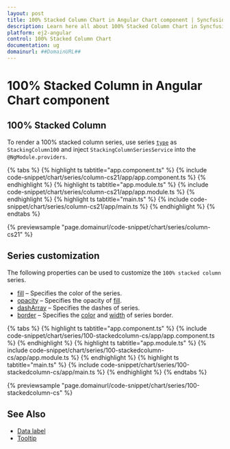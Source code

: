 ```yaml
---
layout: post
title: 100% Stacked Column Chart in Angular Chart component | Syncfusion
description: Learn here all about 100% Stacked Column Chart in Syncfusion Angular Chart component of Syncfusion Essential JS 2 and more.
platform: ej2-angular
control: 100% Stacked Column Chart
documentation: ug
domainurl: ##DomainURL##
---
```


# 100% Stacked Column in Angular Chart component

## 100% Stacked Column

To render a 100% stacked column series, use series [`type`](https://ej2.syncfusion.com/angular/documentation/api/chart/seriesDirective/#type) as `StackingColumn100` and inject `StackingColumnSeriesService` into the `@NgModule.providers`.

{% tabs %}
{% highlight ts tabtitle="app.component.ts" %}
{% include code-snippet/chart/series/column-cs21/app/app.component.ts %}
{% endhighlight %}
{% highlight ts tabtitle="app.module.ts" %}
{% include code-snippet/chart/series/column-cs21/app/app.module.ts %}
{% endhighlight %}
{% highlight ts tabtitle="main.ts" %}
{% include code-snippet/chart/series/column-cs21/app/main.ts %}
{% endhighlight %}
{% endtabs %}
  
{% previewsample "page.domainurl/code-snippet/chart/series/column-cs21" %}

## Series customization

The following properties can be used to customize the `100% stacked column` series.

* [fill](https://ej2.syncfusion.com/angular/documentation/api/chart/seriesModel/#fill) – Specifies the color of the series.
* [opacity](https://ej2.syncfusion.com/angular/documentation/api/chart/seriesModel/#opacity) – Specifies the opacity of [fill](https://ej2.syncfusion.com/angular/documentation/api/chart/seriesModel/#fill).
* [dashArray](https://ej2.syncfusion.com/angular/documentation/api/chart/seriesModel/#dasharray) – Specifies the dashes of series.
* [border](https://ej2.syncfusion.com/angular/documentation/api/chart/borderModel/#properties) – Specifies the [color](https://ej2.syncfusion.com/angular/documentation/api/chart/borderModel/#color) and [width](https://ej2.syncfusion.com/angular/documentation/api/chart/borderModel/#width) of series border.

{% tabs %}
{% highlight ts tabtitle="app.component.ts" %}
{% include code-snippet/chart/series/100-stackedcolumn-cs/app/app.component.ts %}
{% endhighlight %}
{% highlight ts tabtitle="app.module.ts" %}
{% include code-snippet/chart/series/100-stackedcolumn-cs/app/app.module.ts %}
{% endhighlight %}
{% highlight ts tabtitle="main.ts" %}
{% include code-snippet/chart/series/100-stackedcolumn-cs/app/main.ts %}
{% endhighlight %}
{% endtabs %}
  
{% previewsample "page.domainurl/code-snippet/chart/series/100-stackedcolumn-cs" %}

## See Also

* [Data label](./data-labels/)
* [Tooltip](./tool-tip/)
